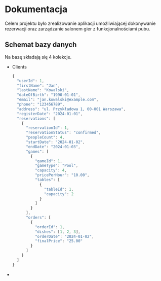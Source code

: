 # Dokumentacja
Celem projektu było zrealizowanie aplikacji umożliwiającej dokonywanie rezerwacji oraz zarządzanie salonem gier z funkcjonalnościami pubu.

## Schemat bazy danych
Na bazę składają się 4 kolekcje.

- Clients
  ``` javascript 
  {
    "userId": 1,
    "firstName": "Jan",
    "lastName": "Kowalski",
    "dateOfBirth": "1990-01-01",
    "email": "jan.kowalski@example.com",
    "phone": "123456789",
    "address": "ul. Przykładowa 1, 00-001 Warszawa",
    "registerDate": "2024-01-01",
    "reservations": [
      {
        "reservationId": 1,
        "reservationStatus": "confirmed",
        "peopleCount": 4,
        "startDate": "2024-01-02",
        "endDate": "2024-01-03",
        "games": [
          {
            "gameId": 1,
            "gameType": "Pool",
            "capacity": 4,
            "pricePerHour": "10.00",
            "tables": [
              {
                "tableId": 1,
                "capacity": 2
              }
            ]
          }
        ],
        "orders": [
          {
            "orderId": 1,
            "dishes": [1, 2, 3],
            "orderDate": "2024-01-02",
            "finalPrice": "25.00"
          }
        ]
      }
    ]
  }
  ```
- 